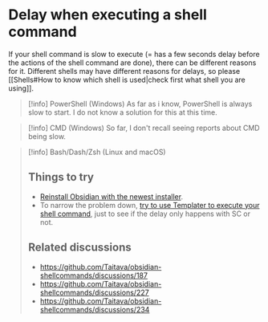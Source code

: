 # Delay when executing a shell command

If your shell command is slow to execute (= has a few seconds delay before the actions of the shell command are done), there can be different reasons for it. Different shells may have different reasons for delays, so please [[Shells#How to know which shell is used|check first what shell you are using]].

> [!info] PowerShell (Windows)
> As far as i know, PowerShell is always slow to start. I do not know a solution for this at this time.

> [!info] CMD (Windows)
> So far, I don't recall seeing reports about CMD being slow.

> [!info] Bash/Dash/Zsh (Linux and macOS)
> ## Things to try
> - [Reinstall Obsidian with the newest installer](https://github.com/Taitava/obsidian-shellcommands/discussions/227).
> - To narrow the problem down, [try to use Templater to execute your shell command](https://github.com/Taitava/obsidian-shellcommands/discussions/187#discussioncomment-2431781), just to see if the delay only happens with SC or not.
> ## Related discussions
> - https://github.com/Taitava/obsidian-shellcommands/discussions/187
> - https://github.com/Taitava/obsidian-shellcommands/discussions/227
> - https://github.com/Taitava/obsidian-shellcommands/discussions/234